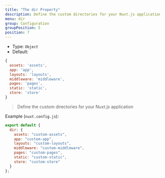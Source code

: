 ```yaml
---
title: "The dir Property"
description: Define the custom directories for your Nuxt.js application
menu: dir
group: Configuration
groupPosition: 5
position: 7
---
```


- Type: `Object`
- Default:

```js
{
  assets: 'assets',
  app: 'app',
  layouts: 'layouts',
  middleware: 'middleware',
  pages: 'pages',
  static: 'static',
  store: 'store'
}
```

> Define the custom directories for your Nuxt.js application

Example (`nuxt.config.js`):

```js
export default {
  dir: {
    assets: "custom-assets",
    app: "custom-app",
    layouts: "custom-layouts",
    middleware: "custom-middleware",
    pages: "custom-pages",
    static: "custom-static",
    store: "custom-store"
  }
};
```
